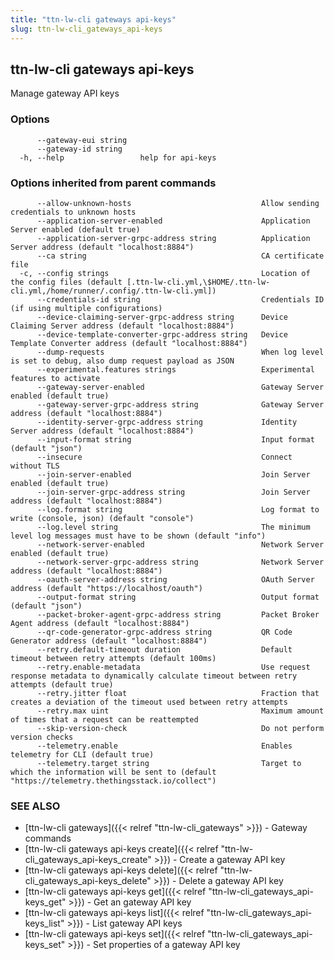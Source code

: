 ```yaml
---
title: "ttn-lw-cli gateways api-keys"
slug: ttn-lw-cli_gateways_api-keys
---
```


## ttn-lw-cli gateways api-keys

Manage gateway API keys

### Options

```
      --gateway-eui string   
      --gateway-id string    
  -h, --help                 help for api-keys
```

### Options inherited from parent commands

```
      --allow-unknown-hosts                             Allow sending credentials to unknown hosts
      --application-server-enabled                      Application Server enabled (default true)
      --application-server-grpc-address string          Application Server address (default "localhost:8884")
      --ca string                                       CA certificate file
  -c, --config strings                                  Location of the config files (default [.ttn-lw-cli.yml,\$HOME/.ttn-lw-cli.yml,/home/runner/.config/.ttn-lw-cli.yml])
      --credentials-id string                           Credentials ID (if using multiple configurations)
      --device-claiming-server-grpc-address string      Device Claiming Server address (default "localhost:8884")
      --device-template-converter-grpc-address string   Device Template Converter address (default "localhost:8884")
      --dump-requests                                   When log level is set to debug, also dump request payload as JSON
      --experimental.features strings                   Experimental features to activate
      --gateway-server-enabled                          Gateway Server enabled (default true)
      --gateway-server-grpc-address string              Gateway Server address (default "localhost:8884")
      --identity-server-grpc-address string             Identity Server address (default "localhost:8884")
      --input-format string                             Input format (default "json")
      --insecure                                        Connect without TLS
      --join-server-enabled                             Join Server enabled (default true)
      --join-server-grpc-address string                 Join Server address (default "localhost:8884")
      --log.format string                               Log format to write (console, json) (default "console")
      --log.level string                                The minimum level log messages must have to be shown (default "info")
      --network-server-enabled                          Network Server enabled (default true)
      --network-server-grpc-address string              Network Server address (default "localhost:8884")
      --oauth-server-address string                     OAuth Server address (default "https://localhost/oauth")
      --output-format string                            Output format (default "json")
      --packet-broker-agent-grpc-address string         Packet Broker Agent address (default "localhost:8884")
      --qr-code-generator-grpc-address string           QR Code Generator address (default "localhost:8884")
      --retry.default-timeout duration                  Default timeout between retry attempts (default 100ms)
      --retry.enable-metadata                           Use request response metadata to dynamically calculate timeout between retry attempts (default true)
      --retry.jitter float                              Fraction that creates a deviation of the timeout used between retry attempts
      --retry.max uint                                  Maximum amount of times that a request can be reattempted
      --skip-version-check                              Do not perform version checks
      --telemetry.enable                                Enables telemetry for CLI (default true)
      --telemetry.target string                         Target to which the information will be sent to (default "https://telemetry.thethingsstack.io/collect")
```

### SEE ALSO

* [ttn-lw-cli gateways]({{< relref "ttn-lw-cli_gateways" >}})	 - Gateway commands
* [ttn-lw-cli gateways api-keys create]({{< relref "ttn-lw-cli_gateways_api-keys_create" >}})	 - Create a gateway API key
* [ttn-lw-cli gateways api-keys delete]({{< relref "ttn-lw-cli_gateways_api-keys_delete" >}})	 - Delete a gateway API key
* [ttn-lw-cli gateways api-keys get]({{< relref "ttn-lw-cli_gateways_api-keys_get" >}})	 - Get an gateway API key
* [ttn-lw-cli gateways api-keys list]({{< relref "ttn-lw-cli_gateways_api-keys_list" >}})	 - List gateway API keys
* [ttn-lw-cli gateways api-keys set]({{< relref "ttn-lw-cli_gateways_api-keys_set" >}})	 - Set properties of a gateway API key


